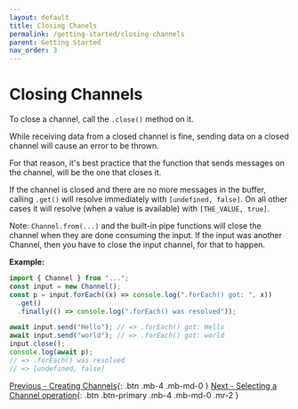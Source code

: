 ```yaml
---
layout: default
title: Closing Chanels
permalink: /getting-started/closing-channels
parent: Getting Started
nav_order: 3
---
```


# Closing Channels

To close a channel, call the `.close()` method on it.

While receiving data from a closed channel is fine, sending data on a closed
channel will cause an error to be thrown.

For that reason, it's best practice that the function that sends messages on the
channel, will be the one that closes it.

If the channel is closed and there are no more messages in the buffer, calling
`.get()` will resolve immediately with `[undefined, false]`. On all other cases
it will resolve (when a value is available) with `[THE_VALUE, true]`.

Note: `Channel.from(...)` and the built-in pipe functions will close the channel
when they are done consuming the input. If the input was another Channel, then
you have to close the input channel, for that to happen.

**Example:**

```js
import { Channel } from "...";
const input = new Channel();
const p = input.forEach((x) => console.log(".forEach() got: ", x))
  .get()
  .finally(() => console.log(".forEach() was resolved"));

await input.send("Hello"); // => .forEach() got: Hello
await input.send("world"); // => .forEach() got: world
input.close();
console.log(await p);
// => .forEach() was resolved
// => [undefined, false]
```

<span class="d-flex flex-justify-between">

[Previous - Creating Channels](/getting-started/creating-channels){: .btn .mb-4 .mb-md-0 }
[Next - Selecting a Channel operation](/getting-started/select-channel-op){: .btn .btn-primary .mb-4 .mb-md-0 .mr-2 }

</span>

